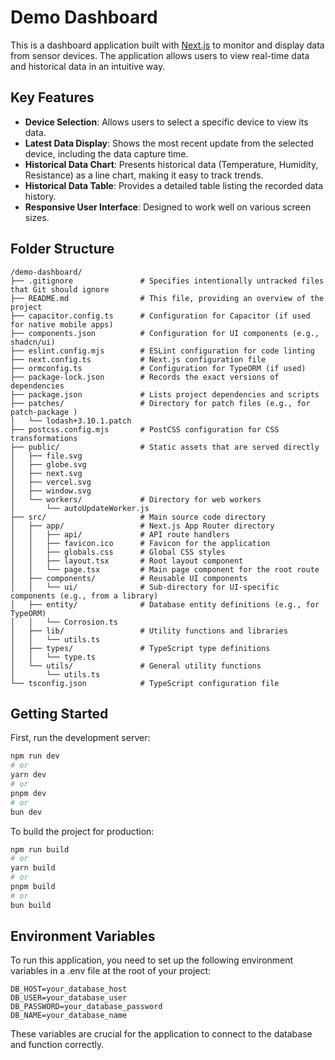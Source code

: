 # Demo Dashboard

This is a dashboard application built with [Next.js](https://nextjs.org/) to monitor and display data from sensor devices. The application allows users to view real-time data and historical data in an intuitive way.

## Key Features

- **Device Selection**: Allows users to select a specific device to view its data.
- **Latest Data Display**: Shows the most recent update from the selected device, including the data capture time.
- **Historical Data Chart**: Presents historical data (Temperature, Humidity, Resistance) as a line chart, making it easy to track trends.
- **Historical Data Table**: Provides a detailed table listing the recorded data history.
- **Responsive User Interface**: Designed to work well on various screen sizes.

## Folder Structure
```plaintext
/demo-dashboard/
├── .gitignore               # Specifies intentionally untracked files that Git should ignore
├── README.md                # This file, providing an overview of the project
├── capacitor.config.ts      # Configuration for Capacitor (if used for native mobile apps)
├── components.json          # Configuration for UI components (e.g., shadcn/ui)
├── eslint.config.mjs        # ESLint configuration for code linting
├── next.config.ts           # Next.js configuration file
├── ormconfig.ts             # Configuration for TypeORM (if used)
├── package-lock.json        # Records the exact versions of dependencies
├── package.json             # Lists project dependencies and scripts
├── patches/                 # Directory for patch files (e.g., for patch-package )
│   └── lodash+3.10.1.patch
├── postcss.config.mjs       # PostCSS configuration for CSS transformations
├── public/                  # Static assets that are served directly
│   ├── file.svg
│   ├── globe.svg
│   ├── next.svg
│   ├── vercel.svg
│   ├── window.svg
│   └── workers/             # Directory for web workers
│       └── autoUpdateWorker.js
├── src/                     # Main source code directory
│   ├── app/                 # Next.js App Router directory
│   │   ├── api/             # API route handlers
│   │   ├── favicon.ico      # Favicon for the application
│   │   ├── globals.css      # Global CSS styles
│   │   ├── layout.tsx       # Root layout component
│   │   └── page.tsx         # Main page component for the root route
│   ├── components/          # Reusable UI components
│   │   └── ui/              # Sub-directory for UI-specific components (e.g., from a library)
│   ├── entity/              # Database entity definitions (e.g., for TypeORM)
│   │   └── Corrosion.ts
│   ├── lib/                 # Utility functions and libraries
│   │   └── utils.ts
│   ├── types/               # TypeScript type definitions
│   │   └── type.ts
│   └── utils/               # General utility functions
│       └── utils.ts
└── tsconfig.json            # TypeScript configuration file
```

## Getting Started

First, run the development server:

```bash
npm run dev
# or
yarn dev
# or
pnpm dev
# or
bun dev
```
To build the project for production:
```bash
npm run build
# or
yarn build
# or
pnpm build
# or
bun build
```

## Environment Variables
To run this application, you need to set up the following environment variables in a .env file at the root of your project:

```plaintext
DB_HOST=your_database_host
DB_USER=your_database_user
DB_PASSWORD=your_database_password
DB_NAME=your_database_name
```
These variables are crucial for the application to connect to the database and function correctly.